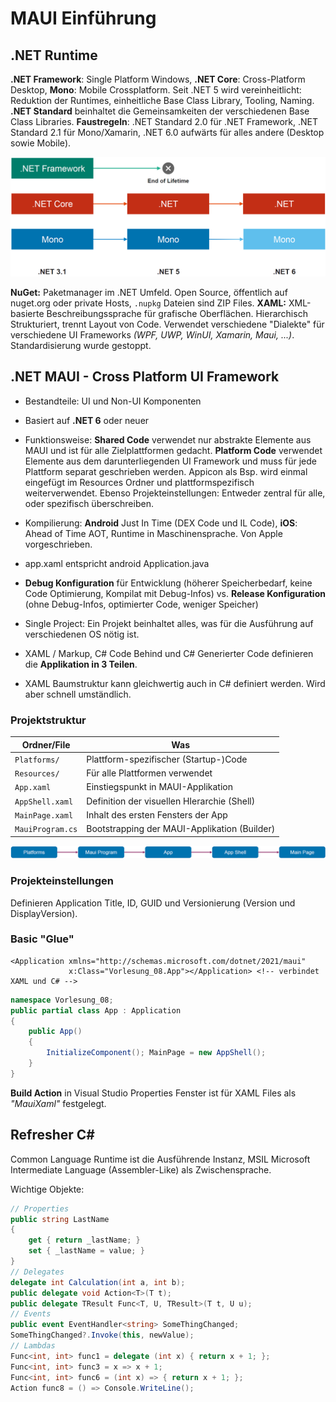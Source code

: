 # MAUI Einführung

## .NET Runtime

**.NET Framework**: Single Platform Windows, **.NET Core**: Cross-Platform Desktop, **Mono**: Mobile Crossplatform. Seit .NET 5 wird vereinheitlicht: Reduktion der Runtimes, einheitliche Base Class Library, Tooling, Naming. 
**.NET Standard** beinhaltet die Gemeinsamkeiten der verschiedenen Base Class Libraries. **Faustregeln**: .NET Standard 2.0 für .NET Framework, .NET Standard 2.1 für Mono/Xamarin, .NET 6.0 aufwärts für alles andere (Desktop sowie Mobile).

![](html/res/maui-net-versionen.png)

**NuGet:** Paketmanager im .NET Umfeld. Open Source, öffentlich auf nuget.org oder private Hosts, `.nupkg` Dateien sind ZIP Files.
**XAML:** XML-basierte Beschreibungssprache für grafische Oberflächen. Hierarchisch Strukturiert, trennt Layout von Code. Verwendet verschiedene "Dialekte" für verschiedene UI Frameworks *(WPF, UWP, WinUI, Xamarin, Maui, ...)*. Standardisierung wurde gestoppt.

## .NET MAUI - Cross Platform UI Framework

- Bestandteile: UI und Non-UI Komponenten
- Basiert auf **.NET 6** oder neuer
- Funktionsweise: **Shared Code** verwendet nur abstrakte Elemente aus MAUI und ist für alle Zielplattformen gedacht. **Platform Code** verwendet Elemente aus dem darunterliegenden UI Framework und muss für jede Plattform separat geschrieben werden. Appicon als Bsp. wird einmal eingefügt im Resources Ordner und plattformspezifisch weiterverwendet. Ebenso Projekteinstellungen: Entweder zentral für alle, oder spezifisch überschreiben.

- Kompilierung: **Android** Just In Time (DEX Code und IL Code), **iOS**: Ahead of Time AOT, Runtime in Maschinensprache. Von Apple vorgeschrieben.
- app.xaml entspricht android Application.java
- **Debug Konfiguration** für Entwicklung (höherer Speicherbedarf, keine Code Optimierung, Kompilat mit Debug-Infos) vs. **Release Konfiguration** (ohne Debug-Infos, optimierter Code, weniger Speicher)
- Single Project: Ein Projekt beinhaltet alles, was für die Ausführung auf verschiedenen OS nötig ist.
- XAML / Markup, C# Code Behind und C# Generierter Code definieren die **Applikation in 3 Teilen**.
- XAML Baumstruktur kann gleichwertig auch in C# definiert werden. Wird aber schnell umständlich.

### Projektstruktur

| Ordner/File      | Was                                          |
| ---------------- | -------------------------------------------- |
| `Platforms/`     | Plattform-spezifischer (Startup-)Code        |
| `Resources/`     | Für alle Plattformen verwendet               |
| `App.xaml`       | Einstiegspunkt in MAUI-Applikation           |
| `AppShell.xaml`  | Definition der visuellen HIerarchie (Shell)  |
| `MainPage.xaml`  | Inhalt des ersten Fensters der App           |
| `MauiProgram.cs` | Bootstrapping der MAUI-Applikation (Builder) |

![](html/res/maui-app-komponenten.png)

### Projekteinstellungen

Definieren Application Title, ID, GUID und Versionierung (Version und DisplayVersion).

### Basic "Glue"

```xaml
<Application xmlns="http://schemas.microsoft.com/dotnet/2021/maui" 
             x:Class="Vorlesung_08.App"></Application> <!-- verbindet XAML und C# -->
```

```csharp
namespace Vorlesung_08;
public partial class App : Application
{
    public App()
    {
        InitializeComponent(); MainPage = new AppShell();
    }
}
```

**Build Action** in Visual Studio Properties Fenster ist für XAML Files als *"MauiXaml"* festgelegt.

## Refresher C#

Common Language Runtime ist die Ausführende Instanz, MSIL Microsoft Intermediate Language (Assembler-Like) als Zwischensprache.

Wichtige Objekte:

```csharp
// Properties
public string LastName
{
    get { return _lastName; }
    set { _lastName = value; }
}
// Delegates
delegate int Calculation(int a, int b);
public delegate void Action<T>(T t);
public delegate TResult Func<T, U, TResult>(T t, U u);
// Events
public event EventHandler<string> SomeThingChanged;
SomeThingChanged?.Invoke(this, newValue);
// Lambdas
Func<int, int> func1 = delegate (int x) { return x + 1; };
Func<int, int> func3 = x => x + 1;
Func<int, int> func6 = (int x) => { return x + 1; };
Action func8 = () => Console.WriteLine();
```
